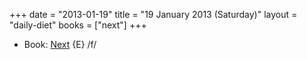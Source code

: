 +++
date = "2013-01-19"
title = "19 January 2013 (Saturday)"
layout = "daily-diet"
books = ["next"]
+++


* Book: [Next](/books/next) {E} /f/
